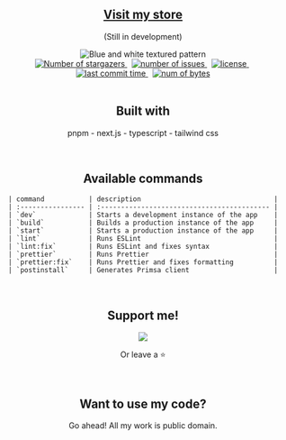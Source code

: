 <div align="center">
  <section>
    <h1>
      <a href="https://digital-hypnospace-garden.vercel.app" target="_blank">
        Visit my store
      </a>
    </h1>
    <p>(Still in development)</p>
    <img 
      alt="Blue and white textured pattern"
      title="Blue and white textured pattern"
      src="https://images.unsplash.com/photo-1496096265110-f83ad7f96608?ixlib=rb-4.0.3&ixid=M3wxMjA3fDB8MHxwaG90by1wYWdlfHx8fGVufDB8fHx8fA%3D%3D&auto=format&fit=crop&w=600&"
    />
  <br />
    <a
      href="https://github.com/steezplusplus/digital-commerce/stargazers"
      target="_blank"
    >
      <img
        alt="Number of stargazers"
        title="Number of stargazers"
        src="https://custom-icon-badges.demolab.com/github/stars/steezplusplus/digital-commerce?logo=star"
      />
    </a>
    &nbsp;
    <a
      href="https://github.com/steezplusplus/digital-commerce/issues"
      target="_blank"
    >
      <img
        alt="number of issues"
        title="number of issues"
        src="https://custom-icon-badges.demolab.com/github/issues-raw/steezplusplus/digital-commerce?logo=issue"
      />
    </a>
    &nbsp;
    <a href="/LICENSE" target="_blank">
      <img
        alt="license"
        title="license"
        src="https://custom-icon-badges.demolab.com/github/license/steezplusplus/digital-commerce?logo=law"
      />
    </a>
    &nbsp;
    <a href="#">
      <img
        alt="last commit time"
        title="last commit time"
        src="https://custom-icon-badges.demolab.com/github/last-commit/steezplusplus/digital-commerce?logo=history&logoColor=white"
      />
    </a>
    &nbsp;
    <a href="#">
      <img
        alt="num of bytes"
        title="num of bytes"
        src="https://custom-icon-badges.demolab.com/github/languages/code-size/steezplusplus/digital-commerce?logo=file-code&logoColor=white"
      />
    </a>
  </section>
  <br />
  <section>
    <h2>Built with</h2>
    <p>pnpm -  next.js - typescript - tailwind css</p>
  </section>
  <br />
  <section>
    <h2>Available commands</h2>

    | command           | description                                 |
    | :---------------- | :------------------------------------------ |
    | `dev`             | Starts a development instance of the app    |
    | `build`           | Builds a production instance of the app     |
    | `start`           | Starts a production instance of the app     |
    | `lint`            | Runs ESLint                                 |
    | `lint:fix`        | Runs ESLint and fixes syntax                |
    | `prettier`        | Runs Prettier                               |
    | `prettier:fix`    | Runs Prettier and fixes formatting          |
    | `postinstall`     | Generates Primsa client                     |

  </section>
  <br />
  <section>
    <h2>Support me!</h2>
    <a href="https://ko-fi.com/W7W5PB4J9" target="_blank"> 
      <img src="https://ko-fi.com/img/githubbutton_sm.svg"/> 
    </a>
    <p>
      Or leave a ⭐
    </p>
  </section>
  <br />
  <section>
    <h2>Want to use my code?</h2>
    <p>Go ahead! All my work is public domain.</p>
  </section>
</div>
